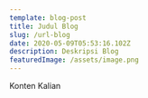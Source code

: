 ```yaml
---
template: blog-post
title: Judul Blog
slug: /url-blog
date: 2020-05-09T05:53:16.102Z 
description: Deskripsi Blog
featuredImage: /assets/image.png
---
```


Konten Kalian
